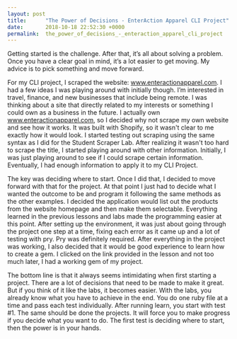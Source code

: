 ```yaml
---
layout: post
title:      "The Power of Decisions - EnterAction Apparel CLI Project"
date:       2018-10-18 22:52:30 +0000
permalink:  the_power_of_decisions_-_enteraction_apparel_cli_project
---
```



Getting started is the challenge. After that, it’s all about solving a problem. Once you have a clear goal in mind, it’s a lot easier to get moving. My advice is to pick something and move forward. 

For my CLI project, I scraped the website: www.enteractionapparel.com. I had a few ideas I was playing around with initially though. I’m interested in travel, finance, and new businesses that include being remote. I was thinking about a site that directly related to my interests or something I could own as a business in the future. I actually own www.enteractionapparel.com, so I decided why not scrape my own website and see how it works. It was built with Shopify, so it wasn't clear to me exactly how it would look. I started testing out scraping using the same syntax as I did for the Student Scraper Lab. After realizing it wasn't too hard to scrape the title, I started playing around with other information. Initially, I was just playing around to see if I could scrape certain information. Eventually, I had enough information to apply it to my CLI Project.

The key was deciding where to start. Once I did that, I decided to move forward with that for the project. At that point I just had to decide what I wanted the outcome to be and program it following the same methods as the other examples. I decided the application would list out the products from the website homepage and then make them selectable. Everything learned in the previous lessons and labs made the programming easier at this point. After setting up the environment, it was just about going through the project one step at a time, fixing each error as it came up and a lot of testing with pry. Pry was definitely required. After everything in the project was working, I also decided that it would be good experience to learn how to create a gem. I clicked on the link provided in the lesson and not too much later, I had a working gem of my project.

The bottom line is that it always seems intimidating when first starting a project. There are a lot of decisions that need to be made to make it great. But if you think of it like the labs, it becomes easier. With the labs, you already know what you have to achieve in the end. You do one ruby file at a time and pass each test individually. After running learn, you start with test #1. The same should be done the projects. It will force you to make progress if you decide what you want to do. The first test is deciding where to start, then the power is in your hands.
